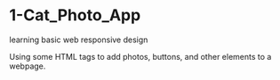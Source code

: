 # 1-Cat_Photo_App

learning basic web responsive design

Using some HTML tags to add photos, buttons, and other elements to a webpage.
